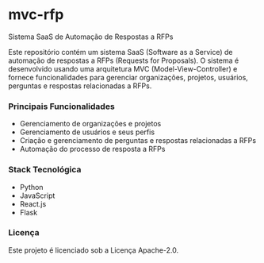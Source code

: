 # mvc-rfp
Sistema SaaS de Automação de Respostas a RFPs


 
Este repositório contém um sistema SaaS (Software as a Service) de automação de respostas a RFPs (Requests for Proposals). O sistema é desenvolvido usando uma arquitetura MVC (Model-View-Controller) e fornece funcionalidades para gerenciar organizações, projetos, usuários, perguntas e respostas relacionadas a RFPs.

### Principais Funcionalidades
- Gerenciamento de organizações e projetos
- Gerenciamento de usuários e seus perfis
- Criação e gerenciamento de perguntas e respostas relacionadas a RFPs
- Automação do processo de resposta a RFPs

### Stack Tecnológica
- Python
- JavaScript
- React.js
- Flask

### Licença
Este projeto é licenciado sob a Licença Apache-2.0.

